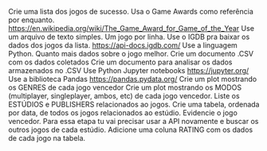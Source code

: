 Crie uma lista dos jogos de sucesso. 
Usa o Game Awards como referência por enquanto. https://en.wikipedia.org/wiki/The_Game_Award_for_Game_of_the_Year
Use um arquivo de texto simples. Um jogo por linha.
Use o IGDB pra baixar os dados dos jogos da lista. https://api-docs.igdb.com/
Use a linguagem Python.
Quanto mais dados sobre o jogo melhor.
Crie um documento .CSV com os dados coletados
Crie um documento para analisar os dados armazenados no .CSV
Use Python Jupyter notebooks https://jupyter.org/
Use a biblioteca Pandas https://pandas.pydata.org/
Crie um plot mostrando os GENRES de cada jogo vencedor
Crie um plot mostrando os MODOS (multiplayer, singleplayer, ambos, etc) de cada jogo vencedor.
Liste os ESTÚDIOS e PUBLISHERS relacionados ao jogos.
Crie uma tabela, ordenada por data, de todos os jogos relacionados ao estúdio. 
Evidencie o jogo vencedor. Para essa etapa tu vai precisar usar a API novamente e buscar os outros jogos de cada estúdio.
Adicione uma coluna RATING com os dados de cada jogo na tabela.
